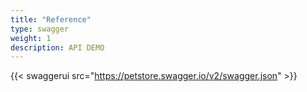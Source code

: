```yaml
---
title: "Reference"
type: swagger
weight: 1
description: API DEMO
---
```

{{< swaggerui src="https://petstore.swagger.io/v2/swagger.json" >}}